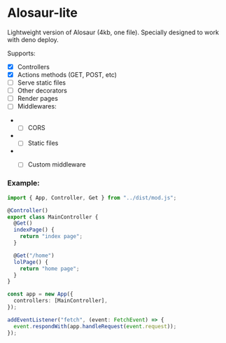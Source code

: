 # Alosaur-lite

Lightweight version of Alosaur (4kb, one file). Specially designed to work with deno deploy.

Supports:

- [x] Controllers
- [x] Actions methods (GET, POST, etc)
- [ ] Serve static files
- [ ] Other decorators
- [ ] Render pages
- [ ] Middlewares:
-
  - [ ] CORS
-
  - [ ] Static files
-
  - [ ] Custom middleware


### Example:

```ts
import { App, Controller, Get } from "../dist/mod.js";

@Controller()
export class MainController {
  @Get()
  indexPage() {
    return "index page";
  }

  @Get("/home")
  lolPage() {
    return "home page";
  }
}

const app = new App({
  controllers: [MainController],
});

addEventListener("fetch", (event: FetchEvent) => {
  event.respondWith(app.handleRequest(event.request));
});


```
